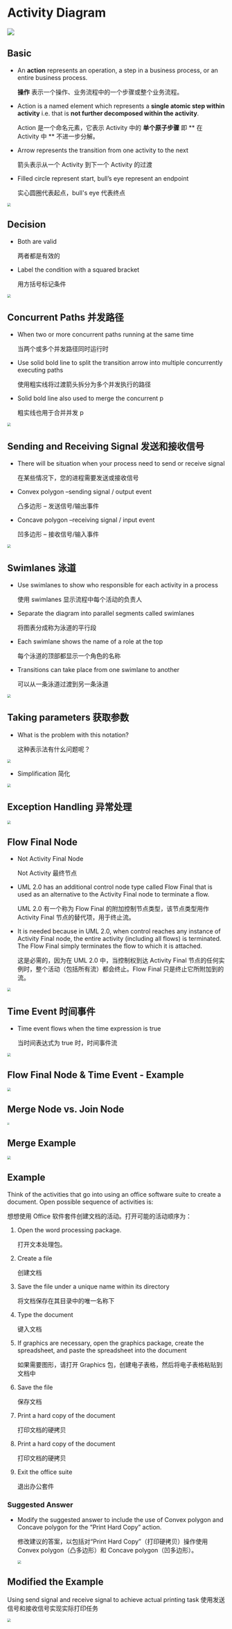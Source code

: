 # Activity Diagram

![](imgs/week6/img1.png)

## Basic

- An **action** represents an operation, a step in a business process, or an entire business process.

  **操作** 表示一个操作、业务流程中的一个步骤或整个业务流程。

- Action is a named element which represents a **single atomic step within activity** i.e. that is **not further decomposed within the activity**.

  Action 是一个命名元素，它表示 Activity 中的 **单个原子步骤** 即 ** 在 Activity 中 ** 不进一步分解。

- Arrow represents the transition from one activity to the next

  箭头表示从一个 Activity 到下一个 Activity 的过渡

- Filled circle represent start, bull’s eye represent an endpoint

  实心圆圈代表起点，bull's eye 代表终点

<img src="imgs/week6/img2.png" style="zoom:50%;" />

## Decision

- Both are valid

  两者都是有效的

- Label the condition with a squared bracket

  用方括号标记条件

<img src="imgs/week6/img3.png" style="zoom:50%;" />

## Concurrent Paths  并发路径

- When two or more concurrent paths running at the same time

  当两个或多个并发路径同时运行时

- Use solid bold line to split the transition arrow into multiple concurrently executing paths

  使用粗实线将过渡箭头拆分为多个并发执行的路径

- Solid bold line also used to merge the concurrent p

  粗实线也用于合并并发 p

<img src="imgs/week6/img4.png" style="zoom:50%;" />

## Sending and Receiving Signal 发送和接收信号

- There will be situation when your process need to send or receive signal

  在某些情况下，您的进程需要发送或接收信号

- Convex polygon –sending signal / output event

  凸多边形 – 发送信号/输出事件

- Concave polygon –receiving signal / input event

  凹多边形 – 接收信号/输入事件

<img src="imgs/week6/img5.png" style="zoom:50%;" />

## Swimlanes  泳道

- Use swimlanes to show who responsible for each activity in a process

  使用 swimlanes 显示流程中每个活动的负责人

- Separate the diagram into parallel segments called swimlanes

  将图表分成称为泳道的平行段

- Each swimlane shows the name of a role at the top

  每个泳道的顶部都显示一个角色的名称

- Transitions can take place from one swimlane to another

  可以从一条泳道过渡到另一条泳道

<img src="imgs/week6/img7.png" style="zoom:50%;" />

## Taking parameters  获取参数

- What is the problem with this notation?

  这种表示法有什幺问题呢？

<img src="imgs/week6/img9.png" style="zoom:50%;" />

- Simplification 简化

<img src="imgs/week6/img10.png" style="zoom:50%;" />

## Exception Handling  异常处理

<img src="imgs/week6/img11.png" style="zoom:50%;" />

## Flow Final Node

- Not Activity Final Node

  Not Activity 最终节点

- UML 2.0 has an additional control node type called Flow Final that is used as an alternative to the Activity Final node to terminate a flow. 

  UML 2.0 有一个称为 Flow Final 的附加控制节点类型，该节点类型用作 Activity Final 节点的替代项，用于终止流。

- It is needed because in UML 2.0, when control reaches any instance of Activity Final node, the entire activity (including all flows) is terminated. The Flow Final simply terminates the flow to which it is attached.

  这是必需的，因为在 UML 2.0 中，当控制权到达 Activity Final 节点的任何实例时，整个活动（包括所有流）都会终止。Flow Final 只是终止它所附加到的流。

<img src="imgs/week6/img12.png" style="zoom:50%;" />

## Time Event  时间事件

- Time event flows when the time expression is true

  当时间表达式为 true 时，时间事件流

<img src="imgs/week6/img13.png" style="zoom:50%;" />

## Flow Final Node & Time Event - Example

<img src="imgs/week6/img14.png" style="zoom:50%;" />

## Merge Node vs. Join Node

<img src="imgs/week6/img15.png" style="zoom: 33%;" />

## Merge Example

<img src="imgs/week6/img16.png" style="zoom:50%;" />

## Example

Think of the activities that go into using an office software suite to create a document. Open possible sequence of activities is:

想想使用 Office 软件套件创建文档的活动。打开可能的活动顺序为：

1. Open the word processing package.

   打开文本处理包。

2. Create a file

   创建文档

3. Save the file under a unique name within its directory

   将文档保存在其目录中的唯一名称下

4. Type the document

   键入文档

5. If graphics are necessary, open the graphics package, create the spreadsheet, and paste the spreadsheet into the document

   如果需要图形，请打开 Graphics 包，创建电子表格，然后将电子表格粘贴到文档中

6. Save the file

   保存文档

7. Print a hard copy of the document

   打印文档的硬拷贝

8. Print a hard copy of the document

   打印文档的硬拷贝

9. Exit the office suite

   退出办公套件

### Suggested Answer

- Modify the suggested answer to include the use of Convex polygon and Concave polygon for the “Print Hard Copy” action.

  修改建议的答案，以包括对“Print Hard Copy”（打印硬拷贝）操作使用 Convex polygon（凸多边形）和 Concave polygon（凹多边形）。

  <img src="imgs/week6/img6.png" style="zoom: 50%;" />

## Modified the Example

Using send signal and receive signal to achieve actual printing task  使用发送信号和接收信号实现实际打印任务

<img src="imgs/week6/img8.png" style="zoom:50%;" />